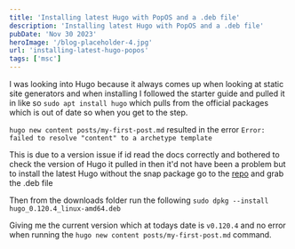 ```yaml
---
title: 'Installing latest Hugo with PopOS and a .deb file'
description: 'Installing latest Hugo with PopOS and a .deb file'
pubDate: 'Nov 30 2023'
heroImage: '/blog-placeholder-4.jpg'
url: 'installing-latest-hugo-popos'
tags: ['msc']
---
```


I was looking into Hugo because it always comes up when looking at static site generators and when installing I followed the starter guide and pulled it in like so `sudo apt install hugo` which pulls from the official packages which is out of date so when you get to the step.

`hugo new content posts/my-first-post.md` resulted in the error `Error: failed to resolve "content" to a archetype template`

This is due to a version issue if id read the docs correctly and bothered to check the version of Hugo it pulled in then it'd not have been a problem but to install the latest Hugo without the snap package go to the [repo](https://github.com/gohugoio/hugo/releases) and grab the .deb file

Then from the downloads folder run the following
`sudo dpkg --install hugo_0.120.4_linux-amd64.deb`

Giving me the current version which at todays date is `v0.120.4` and no error when running the `hugo new content posts/my-first-post.md` command. 